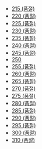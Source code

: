 *   [215 (품절)](javascript:void(0))
*   [220 (품절)](javascript:void(0))
*   [225 (품절)](javascript:void(0))
*   [230 (품절)](javascript:void(0))
*   [235 (품절)](javascript:void(0))
*   [240 (품절)](javascript:void(0))
*   [245 (품절)](javascript:void(0))
*   [250](javascript:void(0))
*   [255 (품절)](javascript:void(0))
*   [260 (품절)](javascript:void(0))
*   [265 (품절)](javascript:void(0))
*   [270 (품절)](javascript:void(0))
*   [275 (품절)](javascript:void(0))
*   [280 (품절)](javascript:void(0))
*   [285 (품절)](javascript:void(0))
*   [290 (품절)](javascript:void(0))
*   [295 (품절)](javascript:void(0))
*   [300 (품절)](javascript:void(0))
*   [310 (품절)](javascript:void(0))
